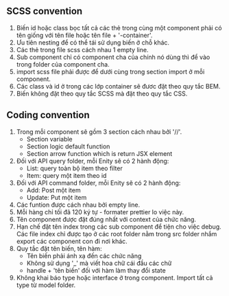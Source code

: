 ## SCSS convention

1.  Biến id hoặc class bọc tất cả các thẻ trong cùng một component phải có tên giống với tên file hoặc tên file + '-container'.
2.  Ưu tiên nesting để có thể tái sử dụng biến ở chỗ khác.
3.  Các thẻ trong file scss cách nhau 1 empty line.
4.  Sub component chỉ có component cha của chính nó dùng thì để vào trong folder của component cha.
5.  import scss file phải được để dưới cùng trong section import ở mỗi component.
6.  Các class và id ở trong các lớp container sẽ đươc đặt theo quy tắc BEM.
7.  Biến không đặt theo quy tắc SCSS mà đặt theo quy tắc CSS.

## Coding convention

1. Trong mỗi component sẽ gồm 3 section cách nhau bởi '//'.
   - Section variable
   - Section logic default function
   - Section arrow function which is return JSX element
2. Đối với API query folder, mỗi Enity sẽ có 2 hành động:
   - List: query toàn bộ item theo filter
   - Item: query một item theo id
3. Đối với API command folder, mỗi Enity sẽ có 2 hành động:
   - Add: Post một item
   - Update: Put một item
4. Các funtion được cách nhau bởi empty line.
5. Mỗi hàng chỉ tối đã 120 ký tự - formater prettier lo việc này.
6. Tên component được đặt đúng nhất với context của chức năng.
7. Hạn chế đặt tên index trong các sub component để tiện cho việc debug. Các file index chỉ được tạo ở các root folder nằm trong src folder nhắm export các component con đi nơi khác.
8. Quy tắc đặt tên biến, tên hàm:
   - Tên biến phải ánh xạ đến các chức năng
   - Không sử dụng '\_' mà viết hoa chữ cái đầu các chữ
   - handle + 'tên biến' đối với hàm làm thay đổi state
9. Không khai báo type hoặc interface ở trong component. Import tất cả type từ model folder.
